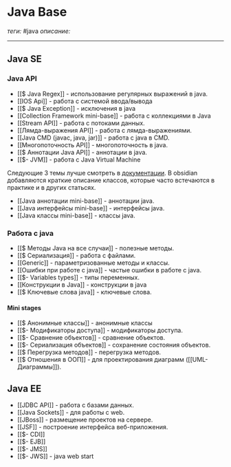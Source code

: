 # Java Base
*теги:* #java 
*описание:* 

---
## Java SE
### Java API
- [[$ Java Regex]] - использование регулярных выражений в java.
- [[IOS Api]] - работа с системой ввода/вывода
- [[$ Java Exception]] - исключения в java
- [[Collection Framework mini-base]] - работа с коллекциями в Java
- [[Stream API]] - работа с потоками данных.
- [[Лямда-выражения API]] - работа с лямда-выражениями.
- [[Java CMD (javac, java, jar)]] - работа с java в CMD.
- [[Многопоточность API]] - многопоточность в java.
- [[$ Аннотации Java API]] - аннотации в java.
- [[$- JVM]] - работа с Java Virtual Мachine 

Следующие 3 темы лучше смотреть в [документации](https://docs.oracle.com/en/java/javase/16/docs/api/index.html). В obsidian добавляются краткие описание классов, которые часто встечаются в практике и в других статьсях.
- [[Java аннотации mini-base]] - аннотации java.
- [[Java интерфейсы mini-base]] - интерфейсы java.
- [[Java классы mini-base]] - классы java.

### Работа с java
- [[$ Методы Java на все случаи]] - полезные методы.
- [[$ Сериализация]] - работа с файлами.
- [[Generic]] - параметризованные методы и классы.
- [[Ошибки при работе с java]] - частые ошибки в работе с java.
- [[$- Variables types]] - типы переменных.
- [[Конструкции в Java]] - конструкции в java
- [[$ Ключевые слова java]] - ключевые слова.

#### Mini stages
- [[$ Анонимные классы]] - анонимные классы
- [[$- Модификаторы доступа]] - модификаторы доступа.
- [[$- Сравнение объектов]] - сравнение объектов.
- [[$- Сериализация объектов]] - сохранение состояния объектов.
- [[$ Перегрузка методов]] - перегрузка методов.
- [[$ Отношения в ООП]] - для проектирования диаграмм ([[UML-Диаграммы]]).

## Java EE
- [[JDBC API]] - работа с базами данных.
- [[Java Sockets]] - для работы с web.
- [[JBoss]] - размещение проектов на сервере.
- [[JSF]] - построение интерфейса веб-приложения.
- [[$- CDI]]
- [[$- EJB]]
- [[$- JMS]]
- [[$- JWS]] - java web start